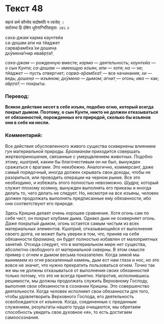 # Текст 48

सहजं कर्म कौन्तेय सदोषमपि न त्यजेत् ।  
सर्वारम्भा हि दोषेण धूमेनाग्निरिवावृताः ॥४८॥

саха-джам̇ карма каунтейа  
са-дошам апи на тйаджет  
сарва̄рамбха̄ хи дошен̣а  
дхӯмена̄гнир ива̄вр̣та̄т̣

_саха-джам_ — рожденную вместе; _карма_ — деятельность; _каунтейа_ — о сын Кунти; _са-дошам_ — имеющую изъян; _апи_ — хотя; _на_ — не; _тйаджет_ — пусть отвергнет; _сарва-а̄рамбха̄т̣_ — все начинания; _хи_ — ведь; _дошен̣а_ — изъяном; _дхӯмена_ — дымом; _агнит̣_ — огонь; _ива_ — как; _а̄вр̣та̄т̣_ — покрыты.

### Перевод:

**Всякое действие несет в себе изъян, подобно огню, который всегда покрыт дымом. Поэтому, о сын Кунти, никто не должен отказываться от обязанностей, порожденных его природой, сколько бы изъянов они в себе ни несли.**

### Комментарий:

Все действия обусловленного живого существа осквернены влиянием _гун_ материальной природы. _Брахманам_ приходится совершать жертвоприношения, связанные с умерщвлением животных. Подобно этому, _кшатрий,_ каким бы благочестивым он ни был, вынужден сражаться с врагами. Это неизбежно. Аналогично, коммерсант, даже самый порядочный, иногда должен скрывать свои доходы, чтобы не разориться, или проводить операции на черном рынке. Все это необходимо, и избежать этого полностью невозможно. _Шудра,_ который служит плохому хозяину, вынужден выполнять его приказы и иногда делать то, чего делать не следует. Но, несмотря на все изъяны, человек должен продолжать выполнять предписанные ему обязанности, ибо они соответствуют его природе.

Здесь Кришна делает очень хорошее сравнение. Хотя огонь сам по себе чист, он покрыт клубами дыма. Однако дым не оскверняет огонь. Даже покрытый дымом, огонь остается самым чистым из всех материальных элементов. _Кшатрий,_ отказывающийся от выполнения своего долга, не может быть уверен в том, что, приняв на себя обязанности _брахмана,_ он будет полностью избавлен от малоприятных занятий. Отсюда следует, что в материальном мире нет существа, абсолютно свободного от материальной скверны. В этом смысле пример с огнем и дымом весьма показателен. Когда зимой мы вынимаем из огня раскаленный камень, дым ест нам глаза и нос, но это вовсе не значит, что нужно прекратить пользоваться огнем. Точно так же мы не должны отказываться от выполнения своих обязанностей только потому, что это не всегда приятно. Напротив, исполнившись решимости, мы должны продолжать служить Верховному Господу, выполняя свои обязанности в сознании Кришны. Это совершенство деятельности. Когда человек исполняет свои обязанности для того, чтобы удовлетворить Верховного Господа, его деятельность освобождается от изъянов. Когда, соединенные с преданным служением, результаты нашего труда очищаются, мы обретаем способность увидеть свое духовное «я», то есть достигаем самоосознания.
